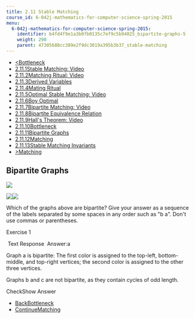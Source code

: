 ```yaml
---
title: 2.11 Stable Matching
course_id: 6-042j-mathematics-for-computer-science-spring-2015
menu:
  6-042j-mathematics-for-computer-science-spring-2015:
    identifier: b4fd4f9e1a3b0fb0135c7ef9c5b94025_bipartite-graphs-5
    weight: 290
    parent: 47305688cc389e2f9dc3019a395b3b37_stable-matching
---
```

*   [<Bottleneck](/courses/electrical-engineering-and-computer-science/6-042j-mathematics-for-computer-science-spring-2015/structures/stable-matching/bottleneck-3)
*   [2.11.1Stable Matching: Video](/courses/electrical-engineering-and-computer-science/6-042j-mathematics-for-computer-science-spring-2015/structures/stable-matching)
*   [2.11.2Matching Ritual: Video](/courses/electrical-engineering-and-computer-science/6-042j-mathematics-for-computer-science-spring-2015/structures/stable-matching/matching-ritual-video)
*   [2.11.3Derived Variables](/courses/electrical-engineering-and-computer-science/6-042j-mathematics-for-computer-science-spring-2015/structures/stable-matching/derived-variables-0)
*   [2.11.4Mating Ritual](/courses/electrical-engineering-and-computer-science/6-042j-mathematics-for-computer-science-spring-2015/structures/stable-matching/mating-ritual-0)
*   [2.11.5Optimal Stable Matching: Video](/courses/electrical-engineering-and-computer-science/6-042j-mathematics-for-computer-science-spring-2015/structures/stable-matching/optimal-stable-matching-video)
*   [2.11.6Boy Optimal](/courses/electrical-engineering-and-computer-science/6-042j-mathematics-for-computer-science-spring-2015/structures/stable-matching/boy-optimal)
*   [2.11.7Bipartite Matching: Video](/courses/electrical-engineering-and-computer-science/6-042j-mathematics-for-computer-science-spring-2015/structures/stable-matching/bipartite-matching-video)
*   [2.11.8Bipartite Equivalence Relation](/courses/electrical-engineering-and-computer-science/6-042j-mathematics-for-computer-science-spring-2015/structures/stable-matching/bipartite-equivalence-relation)
*   [2.11.9Hall's Theorem: Video](/courses/electrical-engineering-and-computer-science/6-042j-mathematics-for-computer-science-spring-2015/structures/stable-matching/hall-s-theorem-video)
*   [2.11.10Bottleneck](/courses/electrical-engineering-and-computer-science/6-042j-mathematics-for-computer-science-spring-2015/structures/stable-matching/bottleneck-3)
*   [2.11.11Bipartite Graphs](/courses/electrical-engineering-and-computer-science/6-042j-mathematics-for-computer-science-spring-2015/structures/stable-matching/bipartite-graphs-5)
*   [2.11.12Matching](/courses/electrical-engineering-and-computer-science/6-042j-mathematics-for-computer-science-spring-2015/structures/stable-matching/matching)
*   [2.11.13Stable Matching Invariants](/courses/electrical-engineering-and-computer-science/6-042j-mathematics-for-computer-science-spring-2015/structures/stable-matching/stable-matching-invariants)
*   [\>Matching](/courses/electrical-engineering-and-computer-science/6-042j-mathematics-for-computer-science-spring-2015/structures/stable-matching/matching)

Bipartite Graphs
----------------

![](/courses/electrical-engineering-and-computer-science/6-042j-mathematics-for-computer-science-spring-2015/structures/stable-matching/bipartite-graphs-5/prob6a.GIF)  
  
![](/courses/electrical-engineering-and-computer-science/6-042j-mathematics-for-computer-science-spring-2015/structures/stable-matching/bipartite-graphs-5/prob6b.GIF)![](/courses/electrical-engineering-and-computer-science/6-042j-mathematics-for-computer-science-spring-2015/structures/stable-matching/bipartite-graphs-5/prob6c.GIF)

Which of the graphs above are bipartite? Give your answer as a sequence of the labels separated by some spaces in any order such as "b a". Don't use commas or parentheses.

Exercise 1

&nbsp;Text Response&nbsp; Answer:a

  
Graph a is bipartite: The first color is assigned to the top-left, bottom-middle, and top-right vertices; the second color is assigned to the other three vertices.  
  
Graphs b and c are not bipartite, as they contain cycles of odd length.

CheckShow Answer

*   [BackBottleneck](/courses/electrical-engineering-and-computer-science/6-042j-mathematics-for-computer-science-spring-2015/structures/stable-matching/bottleneck-3)
*   [ContinueMatching](/courses/electrical-engineering-and-computer-science/6-042j-mathematics-for-computer-science-spring-2015/structures/stable-matching/matching)